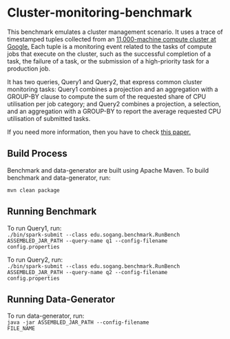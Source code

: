 # Cluster-monitoring-benchmark

This benchmark emulates a cluster management scenario. 
It uses a trace of timestamped tuples collected from an 
[11,000-machine compute cluster at Google.](https://github.com/google/cluster-data/blob/master/ClusterData2011_2.md) 
Each tuple is a monitoring event related to the tasks of compute jobs that execute on the cluster, 
such as the successful completion of a task, the failure of a task, 
or the submission of a high-priority task for a production job.
  
It has two queries, Query1 and Query2, that express common cluster monitoring tasks: 
Query1 combines a projection and an aggregation with a GROUP-BY clause to compute the sum of the requested
share of CPU utilisation per job category; 
and Query2 combines a projection, a selection, and an aggregation with a GROUP-BY to report
the average requested CPU utilisation of submitted tasks.
  
If you need more information, then you have to check [this paper.](https://dl.acm.org/doi/10.1145/2882903.2882906)
  
## Build Process
  
Benchmark and data-generator are built using Apache Maven. To build benchmark and data-generator, run: 
  
<code>mvn clean package</code>

## Running Benchmark

To run Query1, run:  
<code>./bin/spark-submit --class edu.sogang.benchmark.RunBench ASSEMBLED_JAR_PATH 
--query-name q1 --config-filename config.properties</code> 

To run Query2, run:  
<code>./bin/spark-submit --class edu.sogang.benchmark.RunBench ASSEMBLED_JAR_PATH
--query-name q2 --config-filename config.properties</code> 

## Running Data-Generator
  
To run data-generator, run:  
<code>java -jar ASSEMBLED_JAR_PATH --config-filename FILE_NAME</code>